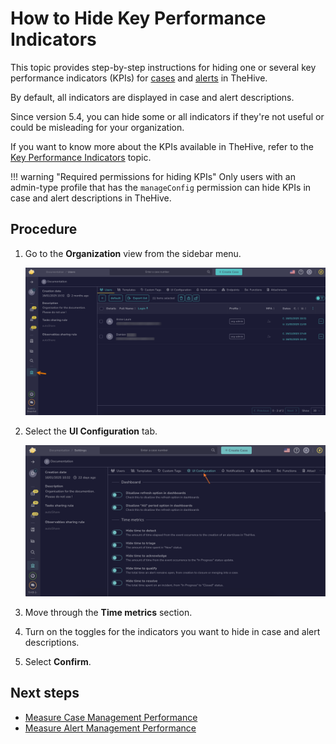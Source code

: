 # How to Hide Key Performance Indicators

This topic provides step-by-step instructions for hiding one or several key performance indicators (KPIs) for [cases](../analyst-corner/cases/about-cases.md) and [alerts](../analyst-corner/alerts/about-alerts.md) in TheHive.

By default, all indicators are displayed in case and alert descriptions. 

Since version 5.4, you can hide some or all indicators if they're not useful or could be misleading for your organization.

If you want to know more about the KPIs available in TheHive, refer to the [Key Performance Indicators](key-performance-indicators.md) topic.

!!! warning "Required permissions for hiding KPIs"
    Only users with an admin-type profile that has the `manageConfig` permission can hide KPIs in case and alert descriptions in TheHive.

## Procedure

1. Go to the **Organization** view from the sidebar menu.

    ![Organization view](../../images/user-guides/organization-view.png)

2. Select the **UI Configuration** tab.

    ![UI configuration](../../images/user-guides/organization-view-ui-configuration.png)

3. Move through the **Time metrics** section.

4. Turn on the toggles for the indicators you want to hide in case and alert descriptions.

5. Select **Confirm**.

## Next steps

* [Measure Case Management Performance](measure-case-management-performance.md)
* [Measure Alert Management Performance](measure-alert-management-performance.md)